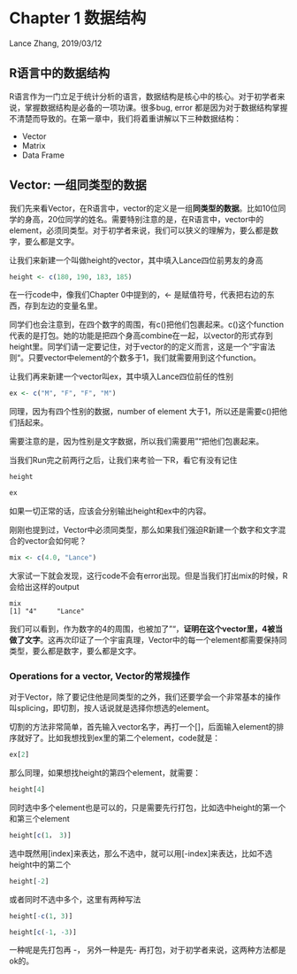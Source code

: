 Chapter 1 数据结构
================
Lance Zhang, 2019/03/12



R语言中的数据结构
-------------------

R语言作为一门立足于统计分析的语言，数据结构是核心中的核心。对于初学者来说，掌握数据结构是必备的一项功课。很多bug, error 都是因为对于数据结构掌握不清楚而导致的。在第一章中，我们将着重讲解以下三种数据结构：

- Vector
- Matrix
- Data Frame



## Vector: 一组同类型的数据

我们先来看Vector，在R语言中，vector的定义是一组**同类型的数据**。比如10位同学的身高，20位同学的姓名。需要特别注意的是，在R语言中，vector中的element，必须同类型。对于初学者来说，我们可以狭义的理解为，要么都是数字，要么都是文字。



让我们来新建一个叫做height的vector，其中填入Lance四位前男友的身高

```R
height <- c(180, 190, 183, 185)
```

在一行code中，像我们Chapter 0中提到的，<- 是赋值符号，代表把右边的东西，存到左边的变量名里。

同学们也会注意到，在四个数字的周围，有c()把他们包裹起来。c()这个function代表的是打包。她的功能是把四个身高combine在一起，以vector的形式存到height里。同学们请一定要记住，对于vector的的定义而言，这是一个”宇宙法则“。只要vector中element的个数多于1，我们就需要用到这个function。 

让我们再来新建一个vector叫ex，其中填入Lance四位前任的性别

```R
ex <- c("M", "F", "F", "M")
```

同理，因为有四个性别的数据，number of element 大于1，所以还是需要c()把他们括起来。

需要注意的是，因为性别是文字数据，所以我们需要用”“把他们包裹起来。

当我们Run完之前两行之后，让我们来考验一下R，看它有没有记住

```R
height

ex
```

如果一切正常的话，应该会分别输出height和ex中的内容。



刚刚也提到过，Vector中必须同类型，那么如果我们强迫R新建一个数字和文字混合的vector会如何呢？

```R
mix <- c(4.0, "Lance")

```

大家试一下就会发现，这行code不会有error出现。但是当我们打出mix的时候，R会给出这样的output

```
mix
[1] "4"     "Lance"
```

我们可以看到，作为数字的4的周围，也被加了”“，**证明在这个vector里，4被当做了文字**。这再次印证了一个宇宙真理，Vector中的每一个element都需要保持同类型，要么都是数字，要么都是文字。



### Operations for a vector, Vector的常规操作

对于Vector，除了要记住他是同类型的之外，我们还要学会一个非常基本的操作叫splicing，即切割，按人话说就是选择你想选的element。

切割的方法非常简单，首先输入vector名字，再打一个[]，后面输入element的排序就好了。比如我想找到ex里的第二个element，code就是：

```R
ex[2]
```

那么同理，如果想找height的第四个element，就需要：

```R
height[4]
```

同时选中多个element也是可以的，只是需要先行打包，比如选中height的第一个和第三个element

```R
height[c(1， 3)]
```

选中既然用[index]来表达，那么不选中，就可以用[-index]来表达，比如不选height中的第二个

```R
height[-2]
```

或者同时不选中多个，这里有两种写法

```R
height[-c(1, 3)]

height[c(-1, -3)]
```

一种呢是先打包再 -， 另外一种是先- 再打包，对于初学者来说，这两种方法都是ok的。



